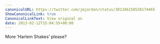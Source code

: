 ```yaml
---
canonicalURL: https://twitter.com/jmjordan/status/301346150538174465
ShowCanonicalLink: true
CanonicalLinkText: View original on
date: 2013-02-12T15:04:55+00:00
---
```

More ‘Harlem Shakes’ please?